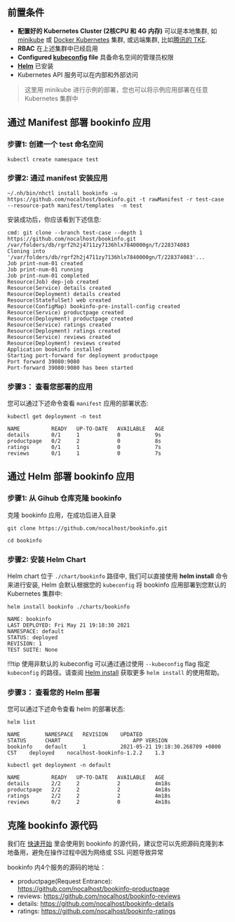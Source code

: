 ## 前置条件

* **配置好的 Kubernetes Cluster (2核CPU 和 4G 内存)** 可以是本地集群, 如 [minikube](https://minikube.sigs.k8s.io/docs/start/) 或 [Docker Kubernetes](https://docs.docker.com/docker-for-mac/kubernetes/) 集群, 或远端集群, 比如[腾讯的 TKE](https://cloud.tencent.com/product/tke). 
* **RBAC** 在上述集群中已经启用
* **Configured [kubeconfig](https://kubernetes.io/docs/tasks/access-application-cluster/configure-access-multiple-clusters/) file** 具备命名空间的管理员权限
* **[Helm](https://helm.sh/)** 已安装
* Kubernetes API 服务可以在内部和外部访问

> 这里用 minikube 进行示例的部署，您也可以将示例应用部署在任意 Kubernetes 集群中

## 通过 Manifest 部署 bookinfo 应用

### 步骤1: 创建一个 test 命名空间

```
kubectl create namespace test
```

### 步骤2: 通过 manifest 安装应用

```
~/.nh/bin/nhctl install bookinfo -u https://github.com/nocalhost/bookinfo.git -t rawManifest -r test-case --resource-path manifest/templates  -n test
```

安装成功后，你应该看到下述信息: 

```
cmd: git clone --branch test-case --depth 1 https://github.com/nocalhost/bookinfo.git /var/folders/db/rgrf2h2j4711zy7136hlx7840000gn/T/228374083
Cloning into '/var/folders/db/rgrf2h2j4711zy7136hlx7840000gn/T/228374083'...
Job print-num-01 created
Job print-num-01 running
Job print-num-01 completed
Resource(Job) dep-job created
Resource(Service) details created
Resource(Deployment) details created
Resource(StatefulSet) web created
Resource(ConfigMap) bookinfo-pre-install-config created
Resource(Service) productpage created
Resource(Deployment) productpage created
Resource(Service) ratings created
Resource(Deployment) ratings created
Resource(Service) reviews created
Resource(Deployment) reviews created
Application bookinfo installed
Starting port-forward for deployment productpage
Port forward 39080:9080
Port-forward 39080:9080 has been started
```

### 步骤3： 查看您部署的应用

您可以通过下述命令查看 `manifest` 应用的部署状态:

```
kubectl get deployment -n test

NAME          READY   UP-TO-DATE   AVAILABLE   AGE
details       0/1     1            0           9s
productpage   0/2     2            0           8s
ratings       0/1     1            0           7s
reviews       0/1     1            0           7s   
```

## 通过 Helm 部署 bookinfo 应用

### 步骤1: 从 Gihub 仓库克隆 bookinfo

克隆 bookinfo 应用，在成功后进入目录

```
git clone https://github.com/nocalhost/bookinfo.git

cd bookinfo
```

### 步骤2: 安装 Helm Chart
Helm chart 位于 `./chart/bookinfo` 路径中, 我们可以直接使用 **helm install** 命令来进行安装, Helm 会默认根据您的 `kubeconfig` 将 bookinfo 应用部署到您默认的 Kubernetes 集群中:

```
helm install bookinfo ./charts/bookinfo

NAME: bookinfo
LAST DEPLOYED: Fri May 21 19:18:30 2021
NAMESPACE: default
STATUS: deployed
REVISION: 1
TEST SUITE: None
```

!!!tip 使用非默认的 kubeconfig
    可以通过通过使用 `--kubeconfig` flag 指定 `kubeconfig` 的路径。请查阅 [Helm install](https://helm.sh/docs/helm/helm_install/) 获取更多 `helm install` 的使用帮助。

### 步骤3： 查看您的 Helm 部署

您可以通过下述命令查看 helm 的部署状态:

```
helm list

NAME    	NAMESPACE	REVISION	UPDATED                             	STATUS  	CHART                   	APP VERSION
bookinfo	default  	1       	2021-05-21 19:18:30.268709 +0800 CST	deployed	nocalhost-bookinfo-1.2.2	1.3        
```

```
kubectl get deployment -n default    

NAME          READY   UP-TO-DATE   AVAILABLE   AGE
details       2/2     2            2           4m18s
productpage   2/2     2            2           4m18s
ratings       2/2     2            2           4m18s
reviews       0/2     2            0           4m18s
```


## 克隆 bookinfo 源代码

我们在 [快速开始](../../getting-started) 里会使用到 bookinfo 的源代码，建议您可以先把源码克隆到本地备用，避免在操作过程中因为网络或 SSL 问题导致异常

bookinfo 内4个服务的源码的地址：

- productpage(Request Entrance): https://github.com/nocalhost/bookinfo-productpage
- reviews: https://github.com/nocalhost/bookinfo-reviews
- details: https://github.com/nocalhost/bookinfo-details
- ratings: https://github.com/nocalhost/bookinfo-ratings

